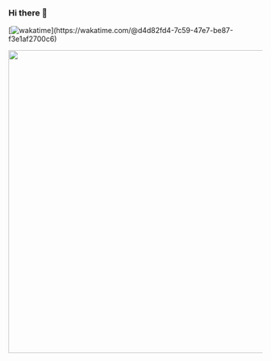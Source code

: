 ### Hi there 👋
[![wakatime](https://wakatime.com/badge/user/d4d82fd4-7c59-47e7-be87-f3e1af2700c6.svg?)](https://wakatime.com/@d4d82fd4-7c59-47e7-be87-f3e1af2700c6)

<img src="https://wakatime.com/share/@u1f5a4/c014d88d-37ef-4d63-9ca4-ff04e58e142f.svg" width="600" />

<!--
**u1f5a4/u1f5a4** is a ✨ _special_ ✨ repository because its `README.md` (this file) appears on your GitHub profile.

Here are some ideas to get you started:

- 🔭 I’m currently working on ...
- 🌱 I’m currently learning ...
- 👯 I’m looking to collaborate on ...
- 🤔 I’m looking for help with ...
- 💬 Ask me about ...
- 📫 How to reach me: ...
- 😄 Pronouns: ...
- ⚡ Fun fact: ...
-->
